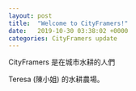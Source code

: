 ```yaml
---
layout: post
title:  "Welcome to CityFramers!"
date:   2019-10-30 03:38:02 +0000
categories: CityFramers update
---
```


CityFramers 是在城市水耕的人們

Teresa (陳小姐) 的水耕農場。
